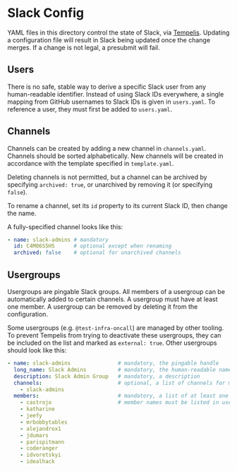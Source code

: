 # Slack Config

YAML files in this directory control the state of Slack, via
[Tempelis](Tempelis). Updating a configuration file will result in Slack being updated
once the change merges. If a change is not legal, a presubmit will fail.

## Users

There is no safe, stable way to derive a specific Slack user from any
human-readable identifier. Instead of using Slack IDs everywhere, a single
mapping from GitHub usernames to Slack IDs is given in `users.yaml`. To reference
a user, they must first be added to `users.yaml`.

## Channels

Channels can be created by adding a new channel in `channels.yaml`. Channels
should be sorted alphabetically. New channels will be created in accordance
with the template specified in `template.yaml`.

Deleting channels is not permitted, but a channel can be archived by specifying
`archived: true`, or unarchived by removing it (or specifying `false`).

To rename a channel, set its `id` property to its current Slack ID, then change
the name.

A fully-specified channel looks like this:

```yaml
- name: slack-admins # mandatory
  id: C4M06S5HS      # optional except when renaming
  archived: false    # optional for unarchived channels
```

## Usergroups

Usergroups are pingable Slack groups. All members of a usergroup can be
automatically added to certain channels. A usergroup must have at least one
member. A usergroup can be removed by deleting it from the configuration.

Some usergroups (e.g. `@test-infra-oncall`) are managed by other tooling. To
prevent Tempelis from trying to deactivate these usergroups, they can be included
on the list and marked as `external: true`. Other usergroups should look like
this:

```yaml
- name: slack-admins               # mandatory, the pingable handle
  long_name: Slack Admins          # mandatory, the human-readable name
  description: Slack Admin Group   # mandatory, a description
  channels:                        # optional, a list of channels for members to auto-join
    - slack-admins
  members:                         # mandatory, a list of at least one member.
    - castrojo                     # member names must be listed in users.yaml.
    - katharine
    - jeefy
    - mrbobbytables
    - alejandrox1
    - jdumars
    - parispitmann
    - coderanger
    - idvoretskyi
    - idealhack
```

[Tempelis]: https://github.com/kubernetes-sigs/slack-infra/tree/master/tempelis
